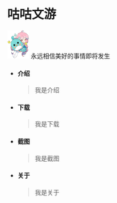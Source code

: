 # **咕咕文游**
<img src="assets/logo/splash2.png" style="width:50px">
永远相信美好的事情即将发生

- #### **介绍**

  > 我是介绍

- #### **下载**

  > 我是下载

- #### **截图**

  > 我是截图

- #### **关于**

  > 我是关于
   
